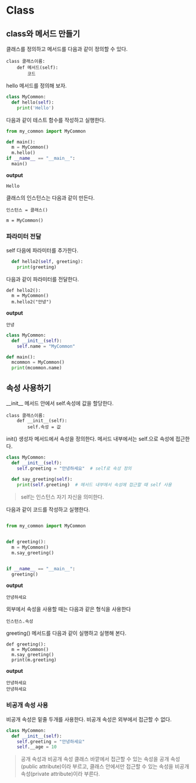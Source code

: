 # Class 



## class와 메서드 만들기 
클래스를 정의하고 메서드를 다음과 같이 정의할 수 있다. 
```
class 클래스이름:
    def 메서드(self):
        코드
```        

hello 메서드를 정의해 보자. 

```python
class MyCommon:
  def hello(self):
    print('Hello')
```
다음과 같이 테스트 함수를 작성하고 실행한다. 
```python
from my_common import MyCommon 

def main():
  m = MyCommon()
  m.hello()
if __name__ == "__main__":
  main()
```
**output**    
```
Hello
```

클래스의 인스턴스는 다음과 같이 만든다. 
```
인스턴스 = 클래스()
```
```
m = MyCommon() 
```




### 파라미터 전달 
self 다음에 파라미터를 추가한다. 

```python 
  def hello2(self, greeting):
    print(greeting)
```
다음과 같이 파라미터를 전달한다. 
```
def hello2():
  m = MyCommon()
  m.hello2("안녕")
```
**output**    
```
안녕
```





```python
class MyCommon:
  def __init__(self):
    self.name = "MyCommon"
```
```python
def main():
  mcommon = MyCommon()
  print(mcommon.name)
```




## 속성 사용하기 

\_\_init\_\_ 메서드 안에서 self.속성에 값을 할당한다. 
```
class 클래스이름:
    def __init__(self):
        self.속성 = 값
```        

init() 생성자 메서드에서 속성을 정의한다.  메서드 내부에서는 self.으로 속성에 접근한다. 
```python
class MyCommon:
  def __init__(self):
    self.greeting = "안녕하세요"  # self로 속성 정의 
    
  def say_greeting(self):
    print(self.greeting)  # 메서드 내부에서 속성에 접근할 때 self 사용 
```

>  self는 인스턴스 자기 자신을 의미한다. 


다음과 같이 코드를 작성하고 실행한다. 

```python

from my_common import MyCommon 


def greeting():
  m = MyCommon()
  m.say_greeting()


if __name__ == "__main__":
  greeting()
```
**output**    
```
안녕하세요
```

외부에서 속성을 사용할 때는 다음과 같은 형식을 사용한다 
```
인스턴스.속성
```
greeting() 메서드를 다음과 같이 실행하고 실행해 본다. 
```
def greeting():
  m = MyCommon()
  m.say_greeting()
  print(m.greeting)
```  
**output**    
```
안녕하세요
안녕하세요
```

### 비공개 속성 사용 
비공개 속성은 밑줄 두개를 사용한다. 비공개 속성은 외부에서 접근할 수 없다. 

```python 
class MyCommon:
  def __init__(self):
    self.greeting = "안녕하세요"
    self.__age = 10 
```    

> 공개 속성과 비공개 속성
클래스 바깥에서 접근할 수 있는 속성을 공개 속성(public attribute)이라 부르고, 클래스 안에서만 접근할 수 있는 속성을 비공개 속성(private attribute)이라 부른다. 



